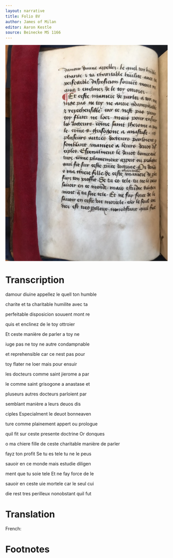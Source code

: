 ```yaml
---
layout: narrative
title: Folio 8V
author: James of Milan
editor: Aaron Kestle
source: Beinecke MS 1166
---
```


![Beinecke MS 1166 Folio 8V](https://raw.githubusercontent.com/oldfrenchtexts/L-aiguillon-d-amour-divine/master/assets/8V.jpg)

# Transcription

damour diuine appellez le quell ton humble

charite et ta charitable humilite avec ta

perfeitable disposicion souuent  mont re

quis et enclinez de le toy ottroier

Et ceste manière de parler a toy ne

iuge pas ne toy ne autre condampnable

et reprehensible car ce nest pas pour

toy flater ne loer mais pour ensuir

les docteurs comme saint jierome a par

le comme saint grisogone a anastase et

pluseurs autres docteurs parloient par

semblant manière a leurs deuos dis

ciples Especialment le deuot bonneaven

ture comme plainement appert ou prologue

quil fit sur ceste presente doctrine  Or donques

o ma chiere fille de ceste charitable manière de parler

fayz ton profit Se tu es tele tu ne le peus

sauoir en ce monde mais estudie diligen

ment que tu soie tele Et ne fay force de le

sauoir en ceste uie mortele car le seul cui

die rest tres perilleux nonobstant quil fut

# Translation

French: 

# Footnotes

